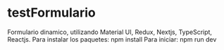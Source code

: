 # testFormulario
Formulario dinamico, utilizando Material UI, Redux, Nextjs, TypeScript, Reactjs.
Para instalar los paquetes: npm install
Para iniciar: npm run dev
